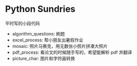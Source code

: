 # Python Sundries

平时写的小段代码

-   algorithm_questions: 刷题
-   excel_process: 帮小朋友出暑假作业
-   mosaic: 照片马赛克，用无数张小照片拼凑大照片
-   pdf_process: 看论文的时候随手写的，希望能解析 pdf 并翻译
-   picture_char: 图片和字符画转换

